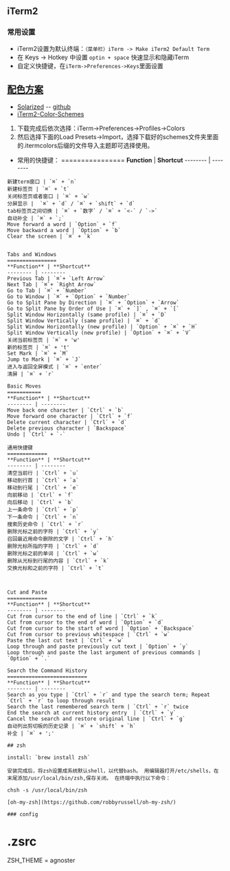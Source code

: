 ## iTerm2

### 常用设置

* iTerm2设置为默认终端：`（菜单栏）iTerm -> Make iTerm2 Default Term`
* 在 Keys -> Hotkey 中设置 `optin + space` 快速显示和隐藏iTerm
* 自定义快捷键，在`iTerm->Preferences->Keys`里面设置

## [配色方案](http://iterm2colorschemes.com/)

* [Solarized](http://ethanschoonover.com/solarized) -- [github](https://github.com/altercation/solarized)
* [iTerm2-Color-Schemes](https://github.com/mbadolato/iTerm2-Color-Schemes)

1. 下载完成后依次选择：iTerm->Preferences->Profiles->Colors
2. 然后选择下面的Load Presets->Import，选择下载好的schemes文件夹里面的.itermcolors后缀的文件导入主题即可选择使用。

* 常用的快捷键：
================
**Function** | **Shortcut**
-------- | --------
```
新建term窗口 | `⌘` + `n` 
新建标签页 | `⌘` + `t` 
关闭标签页或者窗口 | `⌘` + `w` 
分屏显示 |  `⌘` + `d` / `⌘` + `shift` + `d` 
tab标签页之间切换 | `⌘` + `数字` / `⌘` + `<-` / `->` 
自动补全 | `⌘` + `;` 
Move forward a word | `Option` + `f`
Move backward a word | `Option` + `b`
Clear the screen | `⌘` + `k`


Tabs and Windows
================
**Function** | **Shortcut**
-------- | --------
Previous Tab | `⌘`+ `Left Arrow`
Next Tab | `⌘`+ `Right Arrow`
Go to Tab | `⌘` + `Number`
Go to Window | `⌘` + `Option` + `Number`
Go to Split Pane by Direction | `⌘` + `Option` + `Arrow`
Go to Split Pane by Order of Use | `⌘` + `]` , `⌘` + `[`
Split Window Horizontally (same profile) | `⌘` + `D`
Split Window Vertically (same profile) | `⌘` + `d`
Split Window Horizontally (new profile) | `Option` + `⌘` + `H`
Split Window Vertically (new profile) | `Option` + `⌘` + `V`
关闭当前标签页 | `⌘` + 'w'
新的标签页 | `⌘` + 't'
Set Mark | `⌘` + `M`
Jump to Mark | `⌘` + `J`
进入与返回全屏模式 | `⌘` + `enter`
清屏 | `⌘` + `r`

Basic Moves
===========
**Function** | **Shortcut**
-------- | --------
Move back one character | `Ctrl` + `b`
Move forward one character | `Ctrl` + `f`
Delete current character | `Ctrl` + `d`
Delete previous character | `Backspace`
Undo | `Ctrl` + `-`

通用快捷键
=============
**Function** | **Shortcut**
-------- | --------
清空当前行 | `Ctrl` + `u`
移动到行首 | `Ctrl` + `a`
移动到行尾 | `Ctrl` + `e`
向前移动 | `Ctrl` + `f`
向后移动 | `Ctrl` + `b`
上一条命令 | `Ctrl` + `p`
下一条命令 | `Ctrl` + `n`
搜索历史命令 | `Ctrl` + `r`
删除光标之前的字符 | `Ctrl` + `y`
召回最近用命令删除的文字 | `Ctrl` + `h`
删除光标所指的字符 | `Ctrl` + `d`
删除光标之前的单词 | `Ctrl` + `w`
删除从光标到行尾的内容 | `Ctrl` + `k`
交换光标和之前的字符 | `Ctrl` + `t`



Cut and Paste
=============
**Function** | **Shortcut**
-------- | --------
Cut from cursor to the end of line | `Ctrl` + `k`
Cut from cursor to the end of word | `Option` + `d`
Cut from cursor to the start of word | `Option` + `Backspace`
Cut from cursor to previous whitespace | `Ctrl` + `w`
Paste the last cut text | `Ctrl` + `w`
Loop through and paste previously cut text | `Option` + `y`
Loop through and paste the last argument of previous commands | `Option` + `.`

Search the Command History
==========================
**Function** | **Shortcut**
-------- | --------
Search as you type | `Ctrl` + `r` and type the search term; Repeat `Ctrl` + `r` to loop through result
Search the last remembered search term | `Ctrl` + `r` twice
End the search at current history entry  | `Ctrl` + `y`
Cancel the search and restore original line | `Ctrl` + `g`
自动列出剪切板的历史记录 | `⌘` + `shift` + `h`
补全 | `⌘` + ';'

## zsh

install: `brew install zsh`

安装完成后，将zsh设置成系统默认shell，以代替bash。 用编辑器打开/etc/shells，在末尾添加/usr/local/bin/zsh,保存关闭。 在终端中执行以下命令：

chsh -s /usr/local/bin/zsh

[oh-my-zsh](https://github.com/robbyrussell/oh-my-zsh/)

### config

```
# .zsrc
ZSH_THEME = agnoster
```